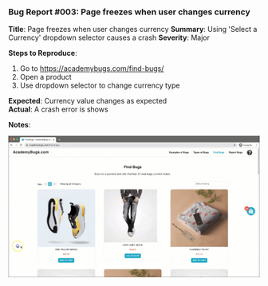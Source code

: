 ### Bug Report #003: Page freezes when user changes currency

**Title**: Page freezes when user changes currency
**Summary**: Using 'Select a Currency' dropdown selector causes a crash
**Severity**: Major  

**Steps to Reproduce**:  
1. Go to https://academybugs.com/find-bugs/
2. Open a product
3. Use dropdown selector to change currency type

**Expected**: Currency value changes as expected  
**Actual**: A crash error is shows

**Notes**: 

![currency crash](003-change-currency-freeze.gif)